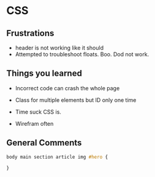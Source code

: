 # CSS

## Frustrations

- header is not working like it should
- Attempted to troubleshoot floats.  Boo.  Dod not work.

## Things you learned

- Incorrect code can crash the whole page
- Class for multiple elements but ID only one time
- Time suck CSS is.

- Wirefram often

## General Comments

```css
body main section article img #hero {

}
```
